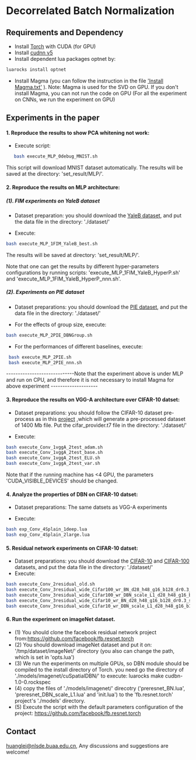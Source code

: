 Decorrelated Batch Normalization
======================================
## Requirements and Dependency
* Install [Torch](http://torch.ch) with CUDA (for GPU)
* Install [cudnn v5](http://torch.ch)
* Install dependent lua packages optnet by:
```Bash
luarocks install optnet
 ```
* Install Magma (you can follow the instruction in the file  ['Install Magma.txt'](./Install_Magma.txt) ). 
	Note: Magma is used for the SVD on GPU. If you don't install Magma, you can not run the code on GPU (For all the experiment on CNNs, we run the experiment on GPU)

## Experiments in the paper

#### 1.  Reproduce the results to show PCA whitening not work:
    
*	Execute script: 
```Bash
   bash execute_MLP_0debug_MNIST.sh
 ```
This script will download MNIST dataset automatically. The results will be saved at the  directory: 'set_result/MLP/'. 
	
#### 2. Reproduce the results on MLP architecture:

##### (1). FIM experiments on YaleB dataset 

* Dataset preparation: you should download the [YaleB dataset](https://www.dropbox.com/sh/5pkrtv02wemqxzp/AADlVOs3vDMOEsOpRFa20Uqha?dl=0), and put the data file in the directory: './dataset/'

* Execute:

```Bash
bash execute_MLP_1FIM_YaleB_best.sh
 ```
The results will be saved at directory:  'set_result/MLP/'. 

Note that one can get the results by different hyper-parameters configurations by running scripts: 'execute_MLP_1FIM_YaleB_HyperP.sh' and 'execute_MLP_1FIM_YaleB_HyperP_nnn.sh'. 

##### (2). Experiments on PIE dataset 

* Dataset preparations: you should download the [PIE dataset](https://www.dropbox.com/sh/5pkrtv02wemqxzp/AADlVOs3vDMOEsOpRFa20Uqha?dl=0), and put the data file in the directory: './dataset/'

* For the effects of group size, execute:

```Bash
bash execute_MLP_2PIE_DBNGroup.sh
 ```

* For the performances of different baselines, execute:

```Bash
 bash execute_MLP_2PIE.sh
 bash execute_MLP_2PIE_nnn.sh
 ```
-----------------------------Note that the experiment above is under MLP and run on CPU, and therefore it is not necessary to install Magma for above experiment --------------------
 
#### 3. Reproduce the results on VGG-A architecture over CIFAR-10 datset: 
 *	Dataset preparations: you should follow the CIFAR-10 dataset pre-process as in this [project](https://github.com/szagoruyko/cifar.torch) ,which will generate a pre-processed dataset of 1400 Mb file. Put the cifar_provider.t7 file in the  directory: './dataset/'
 
* Execute: 
```Bash
bash execute_Conv_1vggA_2test_adam.sh
bash execute_Conv_1vggA_2test_base.sh
bash execute_Conv_1vggA_2test_ELU.sh
bash execute_Conv_1vggA_2test_var.sh
 ```
Note that if the running machine has <4 GPU, the parameters 'CUDA_VISIBLE_DEVICES' should be changed.

#### 4. Analyze the properties of DBN on CIFAR-10 datset: 
 *	Dataset preparations: The same datsets as VGG-A experiments
 
* Execute: 
```Bash
bash exp_Conv_4Splain_1deep.lua
bash exp_Conv_4Splain_2large.lua
 ```


#### 5. Residual network experiments on CIFAR-10 datset: 
 *	Dataset preparations: you should download the [CIFAR-10](https://yadi.sk/d/eFmOduZyxaBrT) and [CIFAR-100](https://yadi.sk/d/ZbiXAegjxaBcM) datasets, and put the data file in the directory: './dataset/' 
 * Execute: 
```Bash
bash execute_Conv_2residual_old.sh
bash execute_Conv_3residual_wide_Cifar100_wr_BN_d28_h48_g16_b128_dr0.3_s1_C2.sh
bash execute_Conv_3residual_wide_Cifar100_wr_DBN_scale_L1_d28_h48_g16_b128_dr0.3_s1_C3.sh
bash execute_Conv_3residual_wide_Cifar10_wr_BN_d28_h48_g16_b128_dr0.3_s1_C2.sh
bash execute_Conv_3residual_wide_Cifar10_wr_DBN_scale_L1_d28_h48_g16_b128_dr0.3_s1_C3.sh
 ```

 


#### 6. Run the experiment on imageNet dataset. 

 *  (1) You should clone the facebook residual network project from:https://github.com/facebook/fb.resnet.torch
 *  (2) You should download imageNet dataset and put it on: '/tmp/dataset/imageNet/' directory (you also can change the path, which is set in 'opts.lua')
 *  (3) We run the experiments on multiple GPUs, so DBN module should be compiled to the install directory of Torch. you need go the directory of './models/imagenet/cuSpatialDBN/' to execute: luarocks make cudbn-1.0-0.rockspec
  *  (4) copy the files of './models/imagenet/' direcotry ('preresnet_BN.lua', 'preresnet_DBN_scale_L1.lua' and 'init.lua') to the 'fb.resnet.torch' project's './models' directory.
 *  (5)	Execute the script with the default parameters configuration of the project: https://github.com/facebook/fb.resnet.torch


## Contact
huanglei@nlsde.buaa.edu.cn, Any discussions and suggestions are welcome!


